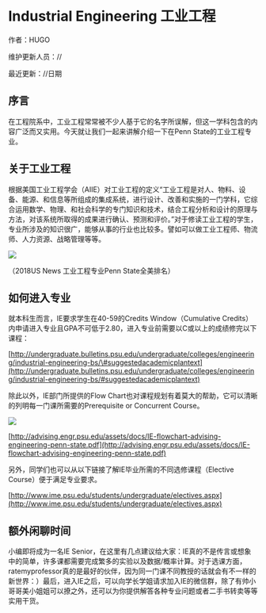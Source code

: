 # Industrial Engineering 工业工程

作者：HUGO

维护更新人员：//

最近更新：//日期

## 序言

在工程院系中，工业工程常常被不少人基于它的名字所误解，但这一学科包含的内容广泛而又实用。今天就让我们一起来讲解介绍一下在Penn State的工业工程专业。

## **关于工业工程**

根据美国工业工程学会（AIIE）对工业工程的定义“工业工程是对人、物料、设备、能源、和信息等所组成的集成系统，进行设计、改善和实施的一门学科，它综合运用数学、物理、和社会科学的专门知识和技术，结合工程分析和设计的原理与方法，对该系统所取得的成果进行确认、预测和评价。”对于修读工业工程的学生，专业所涉及的知识很广，能够从事的行业也比较多。譬如可以做工业工程师、物流师、人力资源、战略管理等等。

![](https://mmbiz.qpic.cn/mmbiz_png/j6m3uZgXnCJt65ia6ibzIoPt6dvHS75qCS6hoZ3g1SC1XKRNuuwjXRkBcMkBhKECB2XseGbb1PLq1ehNRtibsUDPw/640?wx_fmt=png&tp=webp&wxfrom=5&wx_lazy=1&wx_co=1)

（2018US News 工业工程专业Penn State全美排名）

## **如何进入专业**

就本科生而言，IE要求学生在40-59的Credits Window（Cumulative Credits）内申请进入专业且GPA不可低于2.80，进入专业前需要以C或以上的成绩修完以下课程：![](data:image/gif;base64,iVBORw0KGgoAAAANSUhEUgAAAAEAAAABCAYAAAAfFcSJAAAADUlEQVQImWNgYGBgAAAABQABh6FO1AAAAABJRU5ErkJggg==)

[http://undergraduate.bulletins.psu.edu/undergraduate/colleges/engineering/industrial-engineering-bs/\#suggestedacademicplantext](http://undergraduate.bulletins.psu.edu/undergraduate/colleges/engineering/industrial-engineering-bs/#suggestedacademicplantext)

除此以外，IE部门所提供的Flow Chart也对课程规划有着莫大的帮助，它可以清晰的列明每一门课所需要的Prerequisite or Concurrent Course。

![](https://mmbiz.qpic.cn/mmbiz_png/j6m3uZgXnCJt65ia6ibzIoPt6dvHS75qCSPnF6PwTDyca6WrWRKxL1smWBySDibTFs8GMyMDSJYicbh90QSAS7nzwA/640?wx_fmt=png&tp=webp&wxfrom=5&wx_lazy=1&wx_co=1)

[http://advising.engr.psu.edu/assets/docs/IE-flowchart-advising-engineering-penn-state.pdf](http://advising.engr.psu.edu/assets/docs/IE-flowchart-advising-engineering-penn-state.pdf)

另外，同学们也可以从以下链接了解IE毕业所需的不同选修课程（Elective Course）便于满足专业要求。

[http://www.ime.psu.edu/students/undergraduate/electives.aspx](http://www.ime.psu.edu/students/undergraduate/electives.aspx)

## **额外闲聊时间**

小编即将成为一名IE Senior，在这里有几点建议给大家：IE真的不是传言或想象中的简单，许多课都需要完成繁多的实验以及数据/概率计算。对于选课方面，ratemyprofessor真的是最好的伙伴，因为同一门课不同教授的话就会有不一样的新世界：）最后，进入IE之后，可以向学长学姐请求加入IE的微信群，除了有帅小哥哥美小姐姐可以撩之外，还可以为你提供解答各种专业问题或者二手书转卖等等实用干货。

